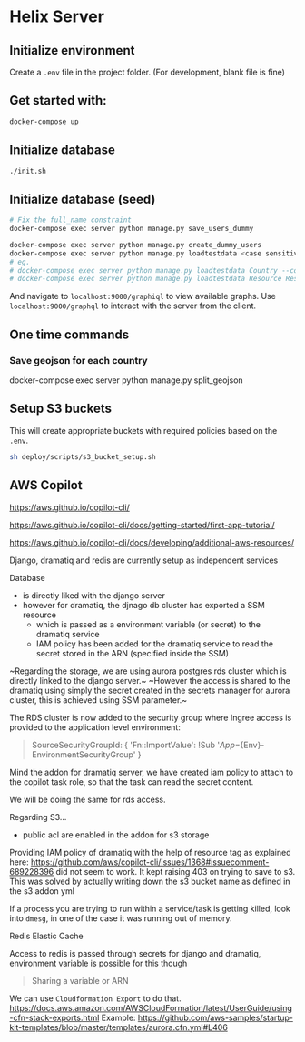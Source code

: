 # Helix Server

## Initialize environment

Create a `.env` file in the project folder. (For development, blank file is fine)

## Get started with:

```bash
docker-compose up
```

## Initialize database

```bash
./init.sh
```

## Initialize database (seed)
```bash
# Fix the full_name constraint
docker-compose exec server python manage.py save_users_dummy

docker-compose exec server python manage.py create_dummy_users
docker-compose exec server python manage.py loadtestdata <case sensitive model_names> --count 2
# eg.
# docker-compose exec server python manage.py loadtestdata Country --count 2
# docker-compose exec server python manage.py loadtestdata Resource ResourceGroup --count 2
```

And navigate to `localhost:9000/graphiql` to view available graphs.
Use `localhost:9000/graphql` to interact with the server from the client.

## One time commands

### Save geojson for each country

docker-compose exec server python manage.py split_geojson

## Setup S3 buckets

This will create appropriate buckets with required policies based on the `.env`.

```bash
sh deploy/scripts/s3_bucket_setup.sh
```

## AWS Copilot

https://aws.github.io/copilot-cli/

https://aws.github.io/copilot-cli/docs/getting-started/first-app-tutorial/

https://aws.github.io/copilot-cli/docs/developing/additional-aws-resources/

Django, dramatiq and redis are currently setup as independent services

Database

- is directly liked with the django server
- however for dramatiq, the djnago db cluster has exported a SSM resource
    - which is passed as a environment variable (or secret) to the dramatiq service
    - IAM policy has been added for the dramatiq service to read the secret stored in the ARN (specified inside the SSM)

~Regarding the storage, we are using aurora postgres rds cluster which is directly linked to the django server.~
~However the access is shared to the dramatiq using simply the secret created in the secrets manager for aurora cluster, this is achieved using SSM parameter.~

The RDS cluster is now added to the security group where Ingree access is provided to the application level environment:
> SourceSecurityGroupId: { 'Fn::ImportValue': !Sub '${App}-${Env}-EnvironmentSecurityGroup' }

Mind the addon for dramatiq server, we have created iam policy to attach to the copilot task role, so that the task can read the secret content.

We will be doing the same for rds access.

Regarding S3...

- public acl are enabled in the addon for s3 storage

Providing IAM policy of dramatiq with the help of resource tag as explained here: https://github.com/aws/copilot-cli/issues/1368#issuecomment-689228396 did not seem to work. It kept raising 403 on trying to save to s3.
This was solved by actually writing down the s3 bucket name as defined in the s3 addon yml

If a process you are trying to run within a service/task is getting killed, look into `dmesg`, in one of the case it was running out of memory.

Redis Elastic Cache

Access to redis is passed through secrets for django and dramatiq, environment variable is possible for this though

> Sharing a variable or ARN

We can use `Cloudformation Export` to do that. 
https://docs.aws.amazon.com/AWSCloudFormation/latest/UserGuide/using-cfn-stack-exports.html
Example: https://github.com/aws-samples/startup-kit-templates/blob/master/templates/aurora.cfn.yml#L406
